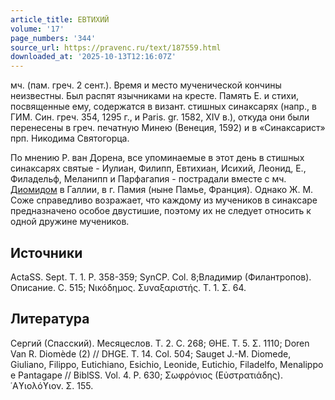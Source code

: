 ```yaml
---
article_title: ЕВТИХИЙ
volume: '17'
page_numbers: '344'
source_url: https://pravenc.ru/text/187559.html
downloaded_at: '2025-10-13T12:16:07Z'
---
```


мч. (пам. греч. 2 сент.). Время и место мученической кончины неизвестны. Был распят язычниками на кресте. Память Е. и стихи, посвященные ему, содержатся в визант. стишных синаксарях (напр., в ГИМ. Син. греч. 354, 1295 г., и Paris. gr. 1582, XIV в.), откуда они были перенесены в греч. печатную Минею (Венеция, 1592) и в «Синаксарист» прп. Никодима Святогорца.

По мнению Р. ван Дорена, все упоминаемые в этот день в стишных синаксарях святые - Иулиан, Филипп, Евтихиан, Исихий, Леонид, Е., Филадельф, Меланипп и Парфагапия - пострадали вместе с мч. [Диомидом](https://pravenc.ru/text/Диомидом.html) в Галлии, в г. Памия (ныне Памье, Франция). Однако Ж. М. Соже справедливо возражает, что каждому из мучеников в синаксаре предназначено особое двустишие, поэтому их не следует относить к одной дружине мучеников.

## Источники

ActaSS. Sept. T. 1. P. 358-359; SynCP. Col. 8;Владимир (Филантропов). Описание. С. 515; Νικόδημος. Συναξαριστής. Τ. 1. Σ. 64.

## Литература

Сергий (Спасский). Месяцеслов. Т. 2. С. 268; ΘΗΕ. Τ. 5. Σ. 1110; Doren Van R. Diomède (2) // DHGE. T. 14. Col. 504; Sauget J.-M. Diomede, Giuliano, Filippo, Eutichiano, Esichio, Leonide, Eutichio, Filadelfo, Menalippo e Pantagape // BiblSS. Vol. 4. P. 630; Σωφρόνιος (Εὐστρατιάδης). ῾Αϒιολόϒιον. Σ. 155.
